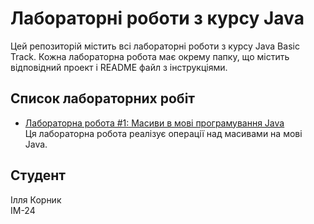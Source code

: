 # Лабораторні роботи з курсу Java 

Цей репозиторій містить всі лабораторні роботи з курсу Java Basic Track. Кожна лабораторна робота має окрему папку, що містить відповідний проект і README файл з інструкціями.

## Список лабораторних робіт

- [Лабораторна робота #1: Масиви в мові програмування Java](https://github.com/forestgreen18/java-basic-track/tree/main/Array%20matrix%20operations)  
  Ця лабораторна робота реалізує операції над масивами на мові Java. 

## Студент
Ілля Корник  
ІМ-24


